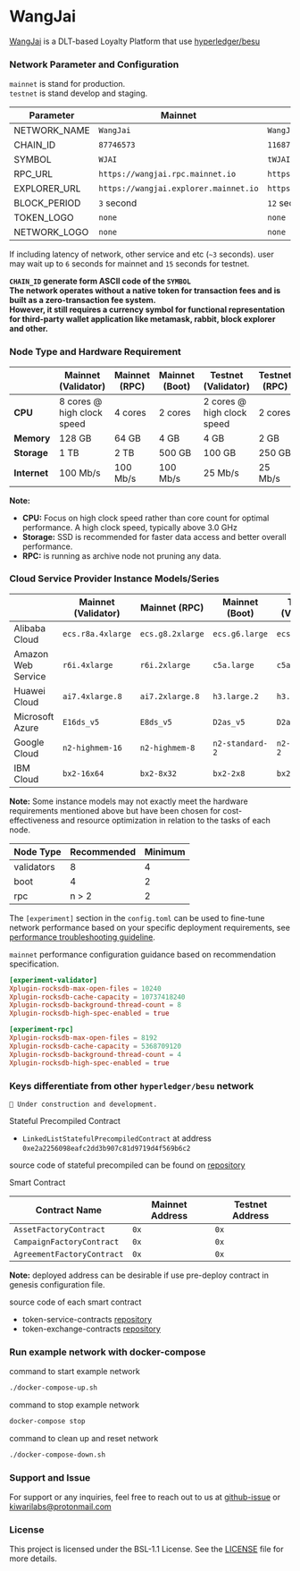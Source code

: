 # WangJai

[WangJai](https://wangjai.io) is a DLT-based Loyalty Platform that use [hyperledger/besu](https://github.com/hyperledger/besu)

### Network Parameter and Configuration

`mainnet` is stand for production.  
`testnet` is stand develop and staging.

| Parameter    | Mainnet                               | Testnet                               |
| ------------ | ------------------------------------- | ------------------------------------- |
| NETWORK_NAME | `WangJai`                             | `WangJai Testnet`                     |
| CHAIN_ID     | `87746573`                            | `11687746573`                         |
| SYMBOL       | `WJAI`                                | `tWJAI`                               |
| RPC_URL      | `https://wangjai.rpc.mainnet.io`      | `https://wangjai.rpc.testnet.io`      |
| EXPLORER_URL | `https://wangjai.explorer.mainnet.io` | `https://wangjai.explorer.testnet.io` |
| BLOCK_PERIOD | `3` second                            | `12` seconds                          |
| TOKEN_LOGO   | `none`                                | `none`                                |
| NETWORK_LOGO | `none`                                | `none`                                |

If including latency of network, other service and etc (`~3` seconds). user may wait up to `6` seconds for mainnet and `15` seconds for testnet.

**`CHAIN_ID` generate form ASCII code of the `SYMBOL`**  
**The network operates without a native token for transaction fees and is built as a zero-transaction fee system.  
However, it still requires a currency symbol for functional representation for third-party wallet application like metamask, rabbit, block explorer and other.**

### Node Type and Hardware Requirement

|              | Mainnet (Validator)        | Mainnet (RPC) | Mainnet (Boot) | Testnet (Validator)        | Testnet (RPC) | Testnet (Boot) |
| ------------ | -------------------------- | ------------- | -------------- | -------------------------- | ------------- | -------------- |
| **CPU**      | 8 cores @ high clock speed | 4 cores       | 2 cores        | 2 cores @ high clock speed | 2 cores       | 1 core         |
| **Memory**   | 128 GB                     | 64 GB         | 4 GB           | 4 GB                       | 2 GB          | 1 GB           |
| **Storage**  | 1 TB                       | 2 TB          | 500 GB         | 100 GB                     | 250 GB        | 50 GB          |
| **Internet** | 100 Mb/s                   | 100 Mb/s      | 100 Mb/s       | 25 Mb/s                    | 25 Mb/s       | 25 Mb/s        |

**Note:**

- **CPU:** Focus on high clock speed rather than core count for optimal performance. A high clock speed, typically above 3.0 GHz
- **Storage:** SSD is recommended for faster data access and better overall performance.
- **RPC:** is running as archive node not pruning any data.

### Cloud Service Provider Instance Models/Series

|                    | Mainnet (Validator) | Mainnet (RPC)    | Mainnet (Boot)  | Testnet (Validator) | Testnet (RPC)   | Testnet (Boot)       |
| ------------------ | ------------------- | ---------------- | --------------- | ------------------- | --------------- | -------------------- |
| Alibaba Cloud      | `ecs.r8a.4xlarge`   | `ecs.g8.2xlarge` | `ecs.g6.large`  | `ecs.g6.large`      | `ecs.c6.large`  | `ecs.t5-lc1m1.small` |
| Amazon Web Service | `r6i.4xlarge`       | `r6i.2xlarge`    | `c5a.large`     | `c5a.large`         | `c7a.medium`    | `t3.micro`           |
| Huawei Cloud       | `ai7.4xlarge.8`     | `ai7.2xlarge.8`  | `h3.large.2`    | `h3.large.2`        | `s6.large.2`    | `s6.small.1`         |
| Microsoft Azure    | `E16ds_v5`          | `E8ds_v5`        | `D2as_v5`       | `D2as_v5`           | `F2s_v2`        | `A1_v2`              |
| Google Cloud       | `n2-highmem-16`     | `n2-highmem-8`   | `n2-standard-2` | `n2-standard-2`     | `n2-standard-1` | `e2-micro`           |
| IBM Cloud          | `bx2-16x64`         | `bx2-8x32`       | `bx2-2x8`       | `bx2-2x8`           | `bx2-2x4`       | `bx2-1x2`            |

**Note:** Some instance models may not exactly meet the hardware requirements mentioned above but have been chosen for cost-effectiveness and resource optimization in relation to the tasks of each node.

| Node Type  | Recommended | Minimum |
| ---------- | ----------- | ------- |
| validators | 8           | 4       |
| boot       | 4           | 2       |
| rpc        | n > 2       | 2       |

The `[experiment]` section in the `config.toml` can be used to fine-tune network performance based on your specific deployment requirements, see [performance troubleshooting guideline](https://besu.hyperledger.org/public-networks/how-to/troubleshoot/performance).

`mainnet` performance configuration guidance based on recommendation specification.

```toml
[experiment-validator]
Xplugin-rocksdb-max-open-files = 10240
Xplugin-rocksdb-cache-capacity = 10737418240
Xplugin-rocksdb-background-thread-count = 8
Xplugin-rocksdb-high-spec-enabled = true

[experiment-rpc]
Xplugin-rocksdb-max-open-files = 8192
Xplugin-rocksdb-cache-capacity = 5368709120
Xplugin-rocksdb-background-thread-count = 4
Xplugin-rocksdb-high-spec-enabled = true
```

### Keys differentiate from other `hyperledger/besu` network

```text
🚧 Under construction and development.
```

Stateful Precompiled Contract

- `LinkedListStatefulPrecompiledContract` at address `0xe2a2256098eafc2dd3b907c81d9719d4f569b6c2`

source code of stateful precompiled can be found on [repository](https://github.com/Kiwari-labs/besu)

Smart Contract

| Contract Name              | Mainnet Address | Testnet Address |
| -------------------------- | --------------- | --------------- |
| `AssetFactoryContract`     | `0x`            | `0x`            |
| `CampaignFactoryContract`  | `0x`            | `0x`            |
| `AgreementFactoryContract` | `0x`            | `0x`            |

**Note:** deployed address can be desirable if use pre-deploy contract in genesis configuration file.

source code of each smart contract

- token-service-contracts [repository](https://github.com/Kiwari-labs/token-service-contracts)
- token-exchange-contracts [repository](https://github.com/Kiwari-labs/token-exchagne-contracts)

### Run example network with docker-compose

command to start example network

```sh
./docker-compose-up.sh
```

command to stop example network

```sh
docker-compose stop
```

command to clean up and reset network

```sh
./docker-compose-down.sh
```

### Support and Issue

For support or any inquiries, feel free to reach out to us at [github-issue](https://github.com/Kiwari-labs/) or kiwarilabs@protonmail.com

### License

This project is licensed under the BSL-1.1 License. See the [LICENSE](LICENSE) file for more details.
